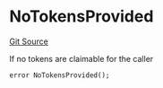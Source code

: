 # NoTokensProvided
[Git Source](https://github.com/FloorDAO/floor-v2/blob/445b96358cc205e432e359914c1681c0f44048b0/src/contracts/actions/nftx/SellNftsForEth.sol)

If no tokens are claimable for the caller


```solidity
error NoTokensProvided();
```

